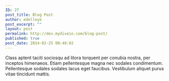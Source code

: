 ```yaml
---
ID: 27
post_title: Blog Post
author: edelleye
post_excerpt: ""
layout: post
permalink: http://dev.mydivein.com/blog-post/
published: true
post_date: 2014-02-25 00:48:02
---
```

Class aptent taciti sociosqu ad litora torquent per conubia nostra, per inceptos himenaeos. Etiam pellentesque magna nec sodales condimentum. Pellentesque sodales sodales lacus eget faucibus. Vestibulum aliquet purus vitae tincidunt mattis.